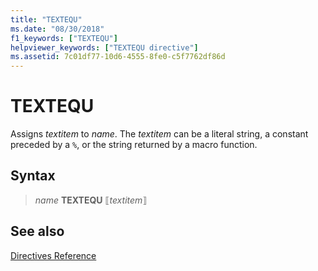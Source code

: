 ```yaml
---
title: "TEXTEQU"
ms.date: "08/30/2018"
f1_keywords: ["TEXTEQU"]
helpviewer_keywords: ["TEXTEQU directive"]
ms.assetid: 7c01df77-10d6-4555-8fe0-c5f7762df86d
---
```

# TEXTEQU

Assigns *textitem* to *name*. The *textitem* can be a literal string, a constant preceded by a `%`, or the string returned by a macro function.

## Syntax

> *name* **TEXTEQU** ⟦*textitem*⟧

## See also

[Directives Reference](../../assembler/masm/directives-reference.md)<br/>